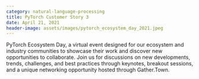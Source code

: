```yaml
---
category: natural-language-processing
title: PyTorch Customer Story 3
date: April 21, 2021
header-image: assets/images/pytorch_ecosystem_day_2021.jpeg
---
```


PyTorch Ecosystem Day, a virtual event designed for our ecosystem and industry communities to showcase their work and discover new opportunities to collaborate. Join us for discussions on new developments, trends, challenges, and best practices through keynotes, breakout sessions, and a unique networking opportunity hosted through Gather.Town.
